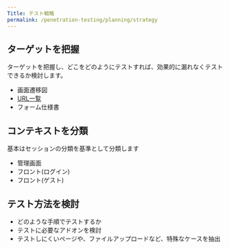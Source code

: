 ```yaml
---
Title: テスト戦略
permalink: /penetration-testing/planning/strategy
---
```

## ターゲットを把握

ターゲットを把握し、どこをどのようにテストすれば、効果的に漏れなくテストできるか検討します。


- 画面遷移図
- [URL一覧](/penetration-testing/testing/manual_inspection_urls)
- フォーム仕様書

## コンテキストを分類

基本はセッションの分類を基準として分類します

- 管理画面
- フロント(ログイン)
- フロント(ゲスト)

## テスト方法を検討

- どのような手順でテストするか
- テストに必要なアドオンを検討
- テストしにくいページや、ファイルアップロードなど、特殊なケースを抽出
